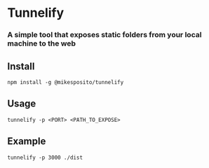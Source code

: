 # Tunnelify
### A simple tool that exposes static folders from your local machine to the web

## Install
`npm install -g @mikesposito/tunnelify`

## Usage
`tunnelify -p <PORT> <PATH_TO_EXPOSE>`

## Example
`tunnelify -p 3000 ./dist`
